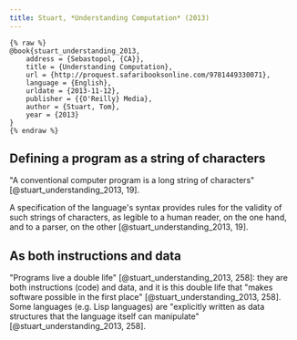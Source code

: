```yaml
---
title: Stuart, *Understanding Computation* (2013)
---
```


```
{% raw %}
@book{stuart_understanding_2013,
	address = {Sebastopol, {CA}},
	title = {Understanding Computation},
	url = {http://proquest.safaribooksonline.com/9781449330071},
	language = {English},
	urldate = {2013-11-12},
	publisher = {{O'Reilly} Media},
	author = {Stuart, Tom},
	year = {2013}
}
{% endraw %}
```


Defining a program as a string of characters
--------------------------------------------

"A conventional computer program is a long string of characters" [@stuart_understanding_2013, 19]. 

A specification of the language's syntax provides rules for the validity of such strings of characters, as legible to a human reader, on the one hand, and to a parser, on the other [@stuart_understanding_2013, 19].


As both instructions and data
-----------------------------

"Programs live a double life" [@stuart_understanding_2013, 258]: they are both instructions (code) and data, and it is this double life that "makes software possible in the first place" [@stuart_understanding_2013, 258]. Some languages (e.g. Lisp languages) are "explicitly written as data structures that the language itself can manipulate" [@stuart_understanding_2013, 258].